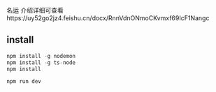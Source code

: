 名运
介绍详细可查看https://uy52go2jz4.feishu.cn/docx/RnnVdnONmoCKvmxf69IcF1Nangc

## install

```js
npm install -g nodemon
npm install -g ts-node
npm install 
```

```js
npm run dev
```
